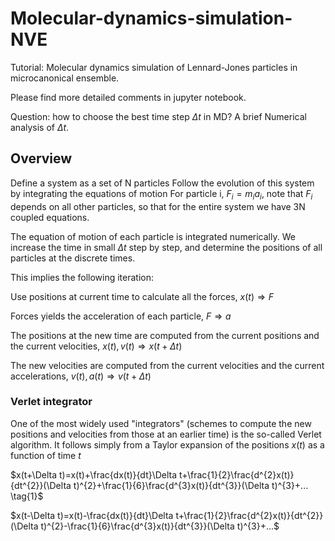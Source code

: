 # Molecular-dynamics-simulation-NVE
Tutorial: Molecular dynamics simulation of Lennard-Jones particles in microcanonical ensemble.

Please find more detailed comments in jupyter notebook.

Question: how to choose the best time step $\Delta t$ in MD? A brief Numerical analysis of $\Delta t$.


## Overview

Define a system as a set of N particles
Follow the evolution of this system by integrating the equations of motion
For particle i, $F_i=m_ia_i$, note that $F_i$ depends on all other particles, so that for the entire system we have 3N coupled equations.

The equation of motion of each particle is integrated numerically. We increase the time in small $\Delta t$ step by step, and determine the positions of all particles at the discrete times.

This implies the following iteration:

Use positions at current time to calculate all the forces, $x(t) \Rightarrow F$

Forces yields the acceleration of each particle, $F \Rightarrow a$

The positions at the new time are computed from the current positions and the current velocities, $x(t),v(t) \Rightarrow x(t+\Delta t)$

The new velocities are computed from the current velocities and the current accelerations, $v(t),a(t) \Rightarrow v(t+\Delta t)$

### Verlet integrator

One of the most widely used "integrators" (schemes to compute the new positions and velocities from those at an earlier time) is the so-called Verlet algorithm. It follows simply from a Taylor expansion of the positions $x(t)$ as a function of time $t$


$x(t+\Delta t)=x(t)+\frac{dx(t)}{dt}\Delta t+\frac{1}{2}\frac{d^{2}x(t)}{dt^{2}}(\Delta t)^{2}+\frac{1}{6}\frac{d^{3}x(t)}{dt^{3}}(\Delta t)^{3}+... \tag{1}$

$x(t-\Delta t)=x(t)-\frac{dx(t)}{dt}\Delta t+\frac{1}{2}\frac{d^{2}x(t)}{dt^{2}}(\Delta t)^{2}-\frac{1}{6}\frac{d^{3}x(t)}{dt^{3}}(\Delta t)^{3}+...$


